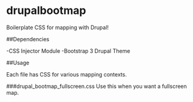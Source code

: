 drupalbootmap
=============

Boilerplate CSS for mapping with Drupal!

##Dependencies

-CSS Injector Module
-Bootstrap 3 Drupal Theme

##Usage

Each file has CSS for various mapping contexts.

###drupal_bootmap_fullscreen.css
Use this when you want a fullscreen map.
